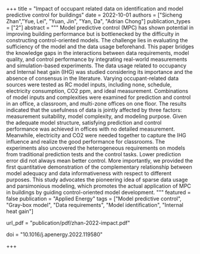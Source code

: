 +++
title = "Impact of occupant related data on identification and model predictive control for buildings"
date = 2022-10-01
authors = ["Sicheng Zhan","Yue, Lei", "Yuan, Jin", "Yan, Da", "Adrian Chong"]
publication_types = ["2"]
abstract = """
Model predictive control (MPC) has shown potential in improving building performance but is bottlenecked by the difficulty in constructing control-oriented models. The challenge lies in evaluating the sufficiency of the model and the data usage beforehand. This paper bridges the knowledge gaps in the interactions between data requirements, model quality, and control performance by integrating real-world measurements and simulation-based experiments. The data usage related to occupancy and Internal heat gain (IHG) was studied considering its importance and the absence of consensus in the literature. Varying occupant-related data sources were tested as RC model inputs, including none, schedule, electricity consumption, CO2 ppm, and ideal measurement. Combinations of model inputs and complexities were examined for prediction and control in an office, a classroom, and multi-zone offices on one floor. The results indicated that the usefulness of data is jointly affected by three factors: measurement suitability, model complexity, and modeling purpose. Given the adequate model structure, satisfying prediction and control performance was achieved in offices with no detailed measurement. Meanwhile, electricity and CO2 were needed together to capture the IHG influence and realize the good performance for classrooms. The experiments also uncovered the heterogeneous requirements on models from traditional prediction tests and the control tasks. Lower prediction error did not always mean better control. More importantly, we provided the first quantitative demonstration of the complementary relationship between model adequacy and data informativeness with respect to different purposes. This study advocates the pioneering idea of sparse data usage and parsimonious modeling, which promotes the actual application of MPC in buildings by guiding control-oriented model development.
"""
featured = false
publication = "Applied Energy"
tags = ["Model predictive control", "Gray-box model", "Data requirements", "Model identification", "Internal heat gain"]

url_pdf = "publication/pdf/zhan-2022-impact.pdf"

doi = "10.1016/j.apenergy.2022.119580"

+++

